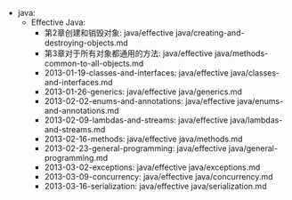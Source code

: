   - java:
    - Effective Java:
      - 第2章创建和销毁对象: java/effective java/creating-and-destroying-objects.md
      - 第3章对于所有对象都通用的方法: java/effective java/methods-common-to-all-objects.md
      - 2013-01-19-classes-and-interfaces: java/effective java/classes-and-interfaces.md
      - 2013-01-26-generics: java/effective java/generics.md
      - 2013-02-02-enums-and-annotations: java/effective java/enums-and-annotations.md
      - 2013-02-09-lambdas-and-streams: java/effective java/lambdas-and-streams.md
      - 2013-02-16-methods: java/effective java/methods.md
      - 2013-02-23-general-programming: java/effective java/general-programming.md
      - 2013-03-02-exceptions: java/effective java/exceptions.md
      - 2013-03-09-concurrency: java/effective java/concurrency.md
      - 2013-03-16-serialization: java/effective java/serialization.md

